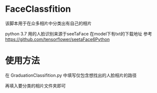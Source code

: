 # FaceClassfition
该脚本用于在众多相片中分类出有自己的相片

python 3.7
用的人脸识别来源于seeTaFace
在model下有txt的下载地址
参考 https://github.com/tensorflower/seetaFace6Python

# 使用方法
在 GraduationClassifition.py 中填写仅包含想找出的人脸相片的路径

再填入要分类的相片文件夹即可
